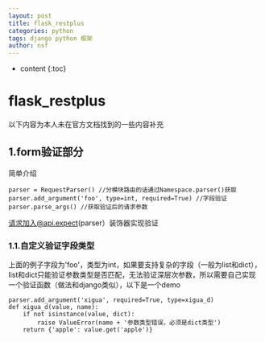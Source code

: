```yaml
---
layout: post
title: flask_restplus
categories: python
tags: django python 框架
author: nsf
---
```


* content
{:toc}

# flask_restplus



[官方文档]: https://flask-restplus.readthedocs.io/

以下内容为本人未在官方文档找到的一些内容补充

## 1.form验证部分

简单介绍

```
parser = RequestParser() //分模块路由的话通过Namespace.parser()获取
parser.add_argument('foo', type=int, required=True) //字段验证
parser.parse_args() //获取验证后的请求参数
```

请求加入@api.expect(parser）装饰器实现验证

### 1.1.自定义验证字段类型

上面的例子字段为'foo'，类型为int，如果要支持复杂的字段（一般为list和dict），list和dict只能验证参数类型是否匹配，无法验证深层次参数，所以需要自己实现一个验证函数（做法和django类似），以下是一个demo

```
parser.add_argument('xigua', required=True, type=xigua_d)
def xigua_d(value, name):
    if not isinstance(value, dict):
        raise ValueError(name + '参数类型错误，必须是dict类型')
    return {'apple': value.get('apple')}
```



